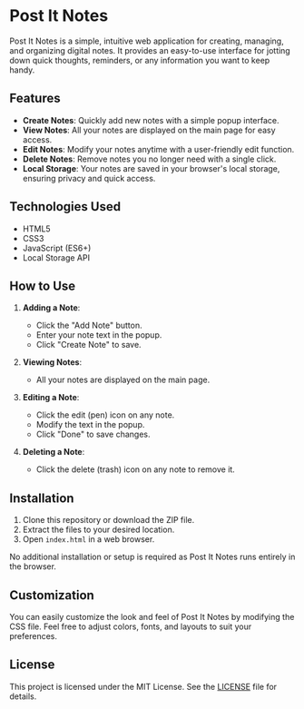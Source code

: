 # Post It Notes

Post It Notes is a simple, intuitive web application for creating, managing, and organizing digital notes. It provides an easy-to-use interface for jotting down quick thoughts, reminders, or any information you want to keep handy.

## Features

- **Create Notes**: Quickly add new notes with a simple popup interface.
- **View Notes**: All your notes are displayed on the main page for easy access.
- **Edit Notes**: Modify your notes anytime with a user-friendly edit function.
- **Delete Notes**: Remove notes you no longer need with a single click.
- **Local Storage**: Your notes are saved in your browser's local storage, ensuring privacy and quick access.

## Technologies Used

- HTML5
- CSS3
- JavaScript (ES6+)
- Local Storage API

## How to Use

1. **Adding a Note**: 
   - Click the "Add Note" button.
   - Enter your note text in the popup.
   - Click "Create Note" to save.

2. **Viewing Notes**: 
   - All your notes are displayed on the main page.

3. **Editing a Note**:
   - Click the edit (pen) icon on any note.
   - Modify the text in the popup.
   - Click "Done" to save changes.

4. **Deleting a Note**:
   - Click the delete (trash) icon on any note to remove it.

## Installation

1. Clone this repository or download the ZIP file.
2. Extract the files to your desired location.
3. Open `index.html` in a web browser.

No additional installation or setup is required as Post It Notes runs entirely in the browser.

## Customization

You can easily customize the look and feel of Post It Notes by modifying the CSS file. Feel free to adjust colors, fonts, and layouts to suit your preferences.


## License

This project is licensed under the MIT License. See the [LICENSE](LICENSE) file for details.
